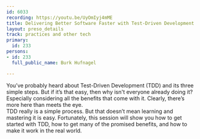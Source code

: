 ```yaml
---
id: 6033
recording: https://youtu.be/UyOmIyj4mME
title: Delivering Better Software Faster with Test-Driven Development
layout: preso_details
track: practices and other tech
primary:
  id: 233
persons:
- id: 233
  full_public_name: Burk Hufnagel

---
```

You’ve probably heard about Test-Driven Development (TDD) and its three simple steps. But if it’s that easy, then why isn't everyone already doing it? Especially considering all the benefits that come with it. Clearly, there’s more here than meets the eye.</br>
TDD really is a simple process. But that doesn’t mean learning and mastering it is easy. Fortunately, this session will show you how to get started with TDD, how to get many of the promised benefits, and how to make it work in the real world.

